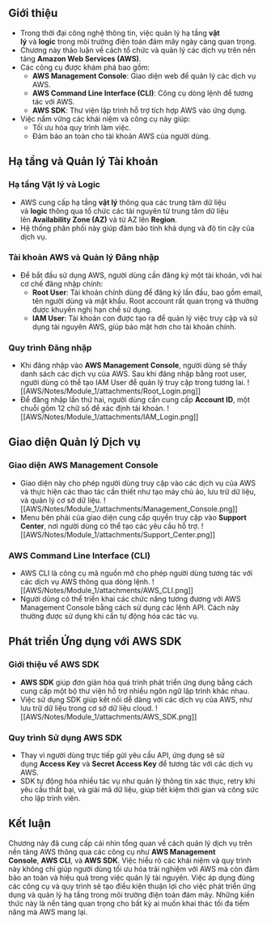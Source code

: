 ## Giới thiệu
- Trong thời đại công nghệ thông tin, việc quản lý hạ tầng **vật lý** và **logic** trong môi trường điện toán đám mây ngày càng quan trọng.
- Chương này thảo luận về cách tổ chức và quản lý các dịch vụ trên nền tảng **Amazon Web Services (AWS)**.
- Các công cụ được khám phá bao gồm:
    - **AWS Management Console**: Giao diện web để quản lý các dịch vụ AWS.
    - **AWS Command Line Interface (CLI)**: Công cụ dòng lệnh để tương tác với AWS.
    - **AWS SDK**: Thư viện lập trình hỗ trợ tích hợp AWS vào ứng dụng.
- Việc nắm vững các khái niệm và công cụ này giúp:
    - Tối ưu hóa quy trình làm việc.
    - Đảm bảo an toàn cho tài khoản AWS của người dùng.
## Hạ tầng và Quản lý Tài khoản
### Hạ tầng Vật lý và Logic
- AWS cung cấp hạ tầng **vật lý** thông qua các trung tâm dữ liệu và **logic** thông qua tổ chức các tài nguyên từ trung tâm dữ liệu lên **Availability Zone (AZ)** và từ AZ lên **Region**.
- Hệ thống phân phối này giúp đảm bảo tính khả dụng và độ tin cậy của dịch vụ.
### Tài khoản AWS và Quản lý Đăng nhập
- Để bắt đầu sử dụng AWS, người dùng cần đăng ký một tài khoản, với hai cơ chế đăng nhập chính:
    - **Root User**: Tài khoản chính dùng để đăng ký lần đầu, bao gồm email, tên người dùng và mật khẩu. Root account rất quan trọng và thường được khuyến nghị hạn chế sử dụng.
    - **IAM User**: Tài khoản con được tạo ra để quản lý việc truy cập và sử dụng tài nguyên AWS, giúp bảo mật hơn cho tài khoản chính.
### Quy trình Đăng nhập
- Khi đăng nhập vào **AWS Management Console**, người dùng sẽ thấy danh sách các dịch vụ của AWS. Sau khi đăng nhập bằng root user, người dùng có thể tạo IAM User để quản lý truy cập trong tương lai.
	![[AWS/Notes/Module_1/attachments/Root_Login.png]]
- Để đăng nhập lần thứ hai, người dùng cần cung cấp **Account ID**, một chuỗi gồm 12 chữ số để xác định tài khoản.
	![[AWS/Notes/Module_1/attachments/IAM_Login.png]]
## Giao diện Quản lý Dịch vụ
### Giao diện AWS Management Console
- Giao diện này cho phép người dùng truy cập vào các dịch vụ của AWS và thực hiện các thao tác cần thiết như tạo máy chủ ảo, lưu trữ dữ liệu, và quản lý cơ sở dữ liệu.
	![[AWS/Notes/Module_1/attachments/Management_Console.png]]
- Menu bên phải của giao diện cung cấp quyền truy cập vào **Support Center**, nơi người dùng có thể tạo các yêu cầu hỗ trợ.
	![[AWS/Notes/Module_1/attachments/Support_Center.png]]
### AWS Command Line Interface (CLI)
- AWS CLI là công cụ mã nguồn mở cho phép người dùng tương tác với các dịch vụ AWS thông qua dòng lệnh.
	![[AWS/Notes/Module_1/attachments/AWS_CLI.png]]
- Người dùng có thể triển khai các chức năng tương đương với AWS Management Console bằng cách sử dụng các lệnh API. Cách này thường được sử dụng khi cần tự động hóa các tác vụ.
## Phát triển Ứng dụng với AWS SDK
### Giới thiệu về AWS SDK
- **AWS SDK** giúp đơn giản hóa quá trình phát triển ứng dụng bằng cách cung cấp một bộ thư viện hỗ trợ nhiều ngôn ngữ lập trình khác nhau.
- Việc sử dụng SDK giúp kết nối dễ dàng với các dịch vụ của AWS, như lưu trữ dữ liệu trong cơ sở dữ liệu cloud.
![[AWS/Notes/Module_1/attachments/AWS_SDK.png]]
### Quy trình Sử dụng AWS SDK
- Thay vì người dùng trực tiếp gửi yêu cầu API, ứng dụng sẽ sử dụng **Access Key** và **Secret Access Key** để tương tác với các dịch vụ AWS.
- SDK tự động hóa nhiều tác vụ như quản lý thông tin xác thực, retry khi yêu cầu thất bại, và giải mã dữ liệu, giúp tiết kiệm thời gian và công sức cho lập trình viên.
## Kết luận
Chương này đã cung cấp cái nhìn tổng quan về cách quản lý dịch vụ trên nền tảng AWS thông qua các công cụ như **AWS Management Console**, **AWS CLI**, và **AWS SDK**. Việc hiểu rõ các khái niệm và quy trình này không chỉ giúp người dùng tối ưu hóa trải nghiệm với AWS mà còn đảm bảo an toàn và hiệu quả trong việc quản lý tài nguyên. Việc áp dụng đúng các công cụ và quy trình sẽ tạo điều kiện thuận lợi cho việc phát triển ứng dụng và quản lý hạ tầng trong môi trường điện toán đám mây.
Những kiến thức này là nền tảng quan trọng cho bất kỳ ai muốn khai thác tối đa tiềm năng mà AWS mang lại.